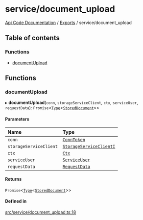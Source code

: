 # service/document\_upload
 
[Api Code Documentation](../README.md) / [Exports](../modules.md) / service/document\_upload

## Table of contents

### Functions

- [documentUpload](service_document_upload.md#documentupload)

## Functions

### documentUpload

▸ **documentUpload**(`conn`, `storageServiceClient`, `ctx`, `serviceUser`, `requestData`): `Promise`<[`Type`](result.md#type)<[`StoredDocument`](../interfaces/service_domain_document_document.StoredDocument.md)\>\>

#### Parameters

| Name | Type |
| :------ | :------ |
| `conn` | [`ConnToken`](service_conn.md#conntoken) |
| `storageServiceClient` | [`StorageServiceClientI`](../interfaces/service_Client_storage_service_h.StorageServiceClientI.md) |
| `ctx` | [`Ctx`](../interfaces/lib_ctx.Ctx.md) |
| `serviceUser` | [`ServiceUser`](../interfaces/service_domain_organization_service_user.ServiceUser.md) |
| `requestData` | [`RequestData`](../interfaces/service_domain_document_document_upload.RequestData.md) |

#### Returns

`Promise`<[`Type`](result.md#type)<[`StoredDocument`](../interfaces/service_domain_document_document.StoredDocument.md)\>\>

#### Defined in

[src/service/document_upload.ts:18](https://github.com/openkfw/TruBudget/blob/a06c11b/api/src/service/document_upload.ts#L18)
